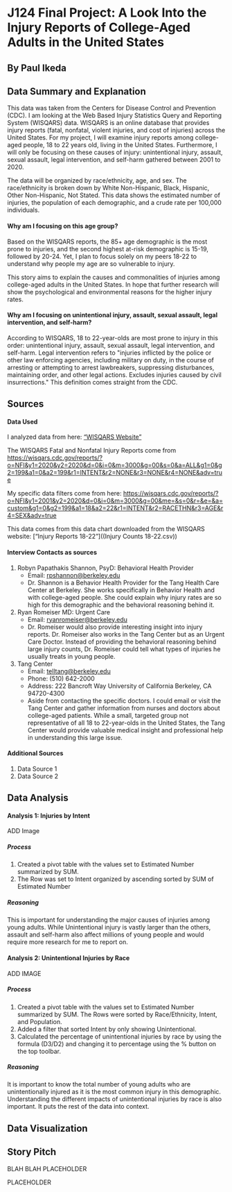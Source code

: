 # J124 Final Project: A Look Into the Injury Reports of College-Aged Adults in the United States
## By Paul Ikeda


## Data Summary and Explanation

This data was taken from the Centers for Disease Control and Prevention (CDC). I am looking at the Web Based Injury Statistics Query and Reporting System (WISQARS) data. WISQARS is an online database that provides injury reports (fatal, nonfatal, violent injuries, and cost of injuries) across the United States. For my project, I will examine injury reports among college-aged people, 18 to 22 years old, living in the United States. Furthermore, I will only be focusing on these causes of injury: unintentional injury, assault, sexual assault, legal intervention, and self-harm gathered between 2001 to 2020.

The data will be organized by race/ethnicity, age, and sex. The race/ethnicity is broken down by White Non-Hispanic, Black, Hispanic, Other Non-Hispanic, Not Stated. This data shows the estimated number of injuries, the population of each demographic, and a crude rate per 100,000 individuals.

#### Why am I focusing on this age group?

Based on the WISQARS reports, the 85+ age demographic is the most prone to injuries, and the second highest at-risk demographic is 15-19, followed by 20-24. Yet, I plan to focus solely on my peers 18-22 to understand why people my age are so vulnerable to injury.

This story aims to explain the causes and commonalities of injuries among college-aged adults in the United States. In hope that further research will show the psychological and environmental reasons for the higher injury rates.

#### Why am I focusing on unintentional injury, assault, sexual assault, legal intervention, and self-harm?

According to WISQARS, 18 to 22-year-olds are most prone to injury in this order: unintentional injury, assault, sexual assault, legal intervention, and self-harm. Legal intervention refers to "injuries inflicted by the police or other law enforcing agencies, including military on duty, in the course of arresting or attempting to arrest lawbreakers, suppressing disturbances, maintaining order, and other legal actions. Excludes injuries caused by civil insurrections." This definition comes straight from the CDC.


## Sources

#### Data Used
I analyzed data from here: [“WISQARS Website”]((https://www.cdc.gov/injury/wisqars/index.html))

The WISQARS Fatal and Nonfatal Injury Reports come from https://wisqars.cdc.gov/reports/?o=NFI&y1=2020&y2=2020&d=0&i=0&m=3000&g=00&s=0&a=ALL&g1=0&g2=199&a1=0&a2=199&r1=INTENT&r2=NONE&r3=NONE&r4=NONE&adv=true

My specific data filters come from here:  https://wisqars.cdc.gov/reports/?o=NFI&y1=2001&y2=2020&d=0&i=0&m=3000&g=00&me=&s=0&r=&e=&a=custom&g1=0&g2=199&a1=18&a2=22&r1=INTENT&r2=RACETHN&r3=AGE&r4=SEX&adv=true

This data comes from this data chart downloaded from the WISQARS website: [“Injury Reports 18-22”]((Injury Counts 18-22.csv))

#### Interview Contacts as sources
1) Robyn Papathakis Shannon, PsyD: Behavioral Health Provider
    * Email: rpshannon@berkeley.edu
    * Dr. Shannon is a Behavior Health Provider for the Tang Health Care Center at Berkeley. She works specifically in Behavior Health and with college-aged people. She could explain why injury rates are so high for this demographic and the behavioral reasoning behind it.
2) Ryan Romeiser MD: Urgent Care
    * Email: ryanromeiser@berkeley.edu
    * Dr. Romeiser would also provide interesting insight into injury reports. Dr. Romeiser also works in the Tang Center but as an Urgent Care Doctor. Instead of providing the behavioral reasoning behind large injury counts, Dr. Romeiser could tell what types of injuries he usually treats in young people.
3) Tang Center
    * Email: telltang@berkeley.edu
    * Phone: (510) 642-2000
    * Address: 222 Bancroft Way University of California Berkeley, CA 94720-4300
    * Aside from contacting the specific doctors. I could email or visit the Tang Center and gather information from nurses and doctors about college-aged patients. While a small, targeted group not representative of all 18 to 22-year-olds in the United States, the Tang Center would provide valuable medical insight and professional help in understanding this large issue.

#### Additional Sources
1) Data Source 1
2) Data Source 2

## Data Analysis

#### Analysis 1: Injuries by Intent

ADD Image

##### Process
1) Created a pivot table with the values set to Estimated Number summarized by SUM.
2) The Row was set to Intent organized by ascending sorted by SUM of Estimated Number

##### Reasoning
This is important for understanding the major causes of injuries among young adults. While Unintentional injury is vastly larger than the others, assault and self-harm also affect millions of young people and would require more research for me to report on.

#### Analysis 2: Unintentional Injuries by Race

ADD IMAGE

##### Process
1) Created a pivot table with the values set to Estimated Number summarized by SUM. The Rows were sorted by Race/Ethnicity, Intent, and Population.
2) Added a filter that sorted Intent by only showing Unintentional.
3) Calculated the percentage of unintentional injuries by race by using the formula (D3/D2) and changing it to percentage using the % button on the top toolbar.

##### Reasoning
It is important to know the total number of young adults who are unintentionally injured as it is the most common injury in this demographic. Understanding the different impacts of unintentional injuries by race is also important. It puts the rest of the data into context.



## Data Visualization


## Story Pitch

BLAH BLAH PLACEHOLDER

PLACEHOLDER
